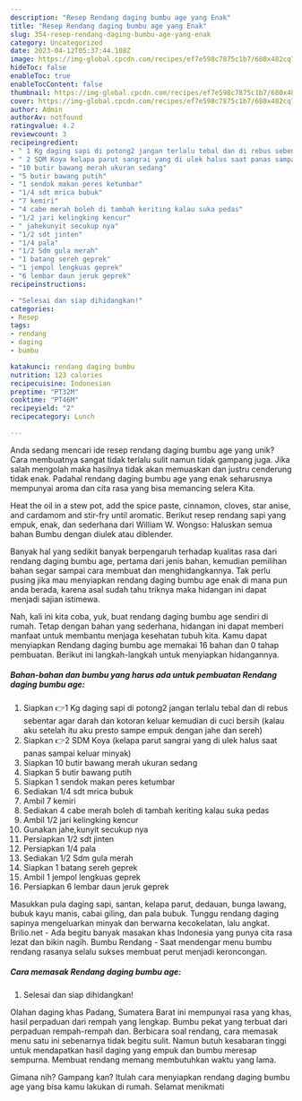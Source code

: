 ```yaml
---
description: "Resep Rendang daging bumbu age yang Enak"
title: "Resep Rendang daging bumbu age yang Enak"
slug: 354-resep-rendang-daging-bumbu-age-yang-enak
category: Uncategorized
date: 2023-04-12T05:37:44.108Z
image: https://img-global.cpcdn.com/recipes/ef7e598c7875c1b7/680x482cq70/rendang-daging-bumbu-age-foto-resep-utama.jpg
hideToc: false
enableToc: true
enableTocContent: false
thumbnail: https://img-global.cpcdn.com/recipes/ef7e598c7875c1b7/680x482cq70/rendang-daging-bumbu-age-foto-resep-utama.jpg
cover: https://img-global.cpcdn.com/recipes/ef7e598c7875c1b7/680x482cq70/rendang-daging-bumbu-age-foto-resep-utama.jpg
author: Admin
authorAv: notfound
ratingvalue: 4.2
reviewcount: 3
recipeingredient:
- " 1 Kg daging sapi di potong2 jangan terlalu tebal dan di rebus sebentar agar darah dan kotoran keluar kemudian di cuci bersih kalau aku setelah itu aku presto sampe empuk dengan jahe dan sereh"
- " 2 SDM Koya kelapa parut sangrai yang di ulek halus saat panas sampai keluar minyak"
- "10 butir bawang merah ukuran sedang"
- "5 butir bawang putih"
- "1 sendok makan peres ketumbar"
- "1/4 sdt mrica bubuk"
- "7 kemiri"
- "4 cabe merah boleh di tambah keriting kalau suka pedas"
- "1/2 jari kelingking kencur"
- " jahekunyit secukup nya"
- "1/2 sdt jinten"
- "1/4 pala"
- "1/2 Sdm gula merah"
- "1 batang sereh geprek"
- "1 jempol lengkuas geprek"
- "6 lembar daun jeruk geprek"
recipeinstructions:

- "Selesai dan siap dihidangkan!"
categories:
- Resep
tags:
- rendang
- daging
- bumbu

katakunci: rendang daging bumbu 
nutrition: 123 calories
recipecuisine: Indonesian
preptime: "PT32M"
cooktime: "PT46M"
recipeyield: "2"
recipecategory: Lunch

---
```





Anda sedang mencari ide resep rendang daging bumbu age yang unik? Cara membuatnya sangat tidak terlalu sulit namun tidak gampang juga. Jika salah mengolah maka hasilnya tidak akan memuaskan dan justru cenderung tidak enak. Padahal rendang daging bumbu age yang enak seharusnya mempunyai aroma dan cita rasa yang bisa memancing selera Kita.





Heat the oil in a stew pot, add the spice paste, cinnamon, cloves, star anise, and cardamom and stir-fry until aromatic. Berikut resep rendang sapi yang empuk, enak, dan sederhana dari William W. Wongso: Haluskan semua bahan Bumbu dengan diulek atau diblender.

Banyak hal yang sedikit banyak berpengaruh terhadap kualitas rasa dari rendang daging bumbu age, pertama dari jenis bahan, kemudian pemilihan bahan segar sampai cara membuat dan menghidangkannya. Tak perlu pusing jika mau menyiapkan rendang daging bumbu age enak di mana pun anda berada, karena asal sudah tahu triknya maka hidangan ini dapat menjadi sajian istimewa.






Nah, kali ini kita coba, yuk, buat rendang daging bumbu age sendiri di rumah. Tetap dengan bahan yang sederhana, hidangan ini dapat memberi manfaat untuk membantu menjaga kesehatan tubuh kita. Kamu dapat menyiapkan Rendang daging bumbu age memakai 16 bahan dan 0 tahap pembuatan. Berikut ini langkah-langkah untuk menyiapkan hidangannya.

<!--inarticleads1-->

##### Bahan-bahan dan bumbu yang harus ada untuk pembuatan Rendang daging bumbu age:

1. Siapkan  👉1 Kg daging sapi di potong2 jangan terlalu tebal dan di rebus sebentar agar darah dan kotoran keluar kemudian di cuci bersih (kalau aku setelah itu aku presto sampe empuk dengan jahe dan sereh)
1. Siapkan  👉2 SDM Koya (kelapa parut sangrai yang di ulek halus saat panas sampai keluar minyak)
1. Siapkan 10 butir bawang merah ukuran sedang
1. Siapkan 5 butir bawang putih
1. Siapkan 1 sendok makan peres ketumbar
1. Sediakan 1/4 sdt mrica bubuk
1. Ambil 7 kemiri
1. Sediakan 4 cabe merah boleh di tambah keriting kalau suka pedas
1. Ambil 1/2 jari kelingking kencur
1. Gunakan  jahe,kunyit secukup nya
1. Persiapkan 1/2 sdt jinten
1. Persiapkan 1/4 pala
1. Sediakan 1/2 Sdm gula merah
1. Siapkan 1 batang sereh geprek
1. Ambil 1 jempol lengkuas geprek
1. Persiapkan 6 lembar daun jeruk geprek


Masukkan pula daging sapi, santan, kelapa parut, dedauan, bunga lawang, bubuk kayu manis, cabai giling, dan pala bubuk. Tunggu rendang daging sapinya mengeluarkan minyak dan berwarna kecokelatan, lalu angkat. Brilio.net - Ada begitu banyak masakan khas Indonesia yang punya cita rasa lezat dan bikin nagih. Bumbu Rendang - Saat mendengar menu bumbu rendang rasanya selalu sukses membuat perut menjadi keroncongan. 

<!--inarticleads2-->

##### Cara memasak Rendang daging bumbu age:


1. Selesai dan siap dihidangkan!

Olahan daging khas Padang, Sumatera Barat ini mempunyai rasa yang khas, hasil perpaduan dari rempah yang lengkap. Bumbu pekat yang terbuat dari perpaduan rempah-rempah dan. Berbicara soal rendang, cara memasak menu satu ini sebenarnya tidak begitu sulit. Namun butuh kesabaran tinggi untuk mendapatkan hasil daging yang empuk dan bumbu meresap sempurna. Membuat rendang memang membutuhkan waktu yang lama. 

Gimana nih? Gampang kan? Itulah cara menyiapkan rendang daging bumbu age yang bisa kamu lakukan di rumah. Selamat menikmati
